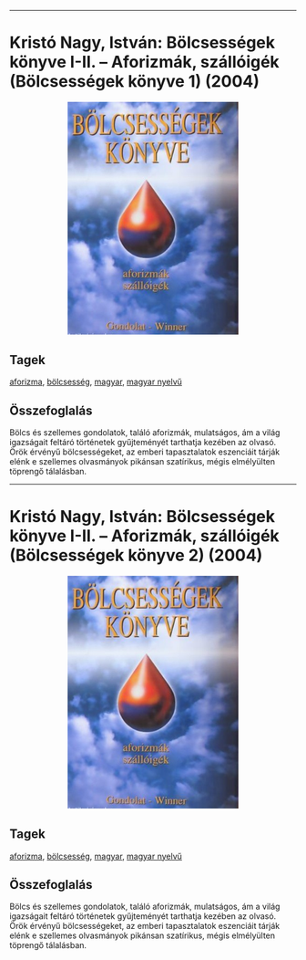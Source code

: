 <hr/>

# <a name="id_1200">Kristó Nagy, István: Bölcsességek könyve I-II. – Aforizmák, szállóigék (Bölcsességek könyve 1) (2004)</a>
<center><img src="https://github.com/BercziSandor/calibre_lib/raw/main/main/Kristo%20Nagy%2C%20Istvan/Bolcsessegek%20konyve%20I-II.%20-%20Aforizm%20%281200%29/cover.jpg" alt="cover" width="300"/></center>

## Tagek
[aforizma](https://github.com/berczisandor/calibre_lib/blob/main/main/_tags/aforizma.md), [bölcsesség](https://github.com/berczisandor/calibre_lib/blob/main/main/_tags/b%c3%b6lcsess%c3%a9g.md), [magyar](https://github.com/berczisandor/calibre_lib/blob/main/main/_tags/magyar.md), [magyar nyelvű](https://github.com/berczisandor/calibre_lib/blob/main/main/_tags/magyar%20nyelv%c5%b1.md)

## Összefoglalás
<div>
<p>Bölcs és szellemes gondolatok, találó aforizmák, mulatságos, ám a világ igazságait feltáró történetek gyűjteményét tarthatja kezében az olvasó. <br>Örök érvényű bölcsességeket, az emberi tapasztalatok eszenciáit tárják elénk e szellemes olvasmányok pikánsan szatírikus, mégis elmélyülten töprengő tálalásban.</p></div>


<hr/>

# <a name="id_1201">Kristó Nagy, István: Bölcsességek könyve I-II. – Aforizmák, szállóigék (Bölcsességek könyve 2) (2004)</a>
<center><img src="https://github.com/BercziSandor/calibre_lib/raw/main/main/Kristo%20Nagy%2C%20Istvan/Bolcsessegek%20konyve%20I-II.%20-%20Aforizm%20%281201%29/cover.jpg" alt="cover" width="300"/></center>

## Tagek
[aforizma](https://github.com/berczisandor/calibre_lib/blob/main/main/_tags/aforizma.md), [bölcsesség](https://github.com/berczisandor/calibre_lib/blob/main/main/_tags/b%c3%b6lcsess%c3%a9g.md), [magyar](https://github.com/berczisandor/calibre_lib/blob/main/main/_tags/magyar.md), [magyar nyelvű](https://github.com/berczisandor/calibre_lib/blob/main/main/_tags/magyar%20nyelv%c5%b1.md)

## Összefoglalás
<div>
<p>Bölcs és szellemes gondolatok, találó aforizmák, mulatságos, ám a világ igazságait feltáró történetek gyűjteményét tarthatja kezében az olvasó. <br>Örök érvényű bölcsességeket, az emberi tapasztalatok eszenciáit tárják elénk e szellemes olvasmányok pikánsan szatírikus, mégis elmélyülten töprengő tálalásban.</p></div>


